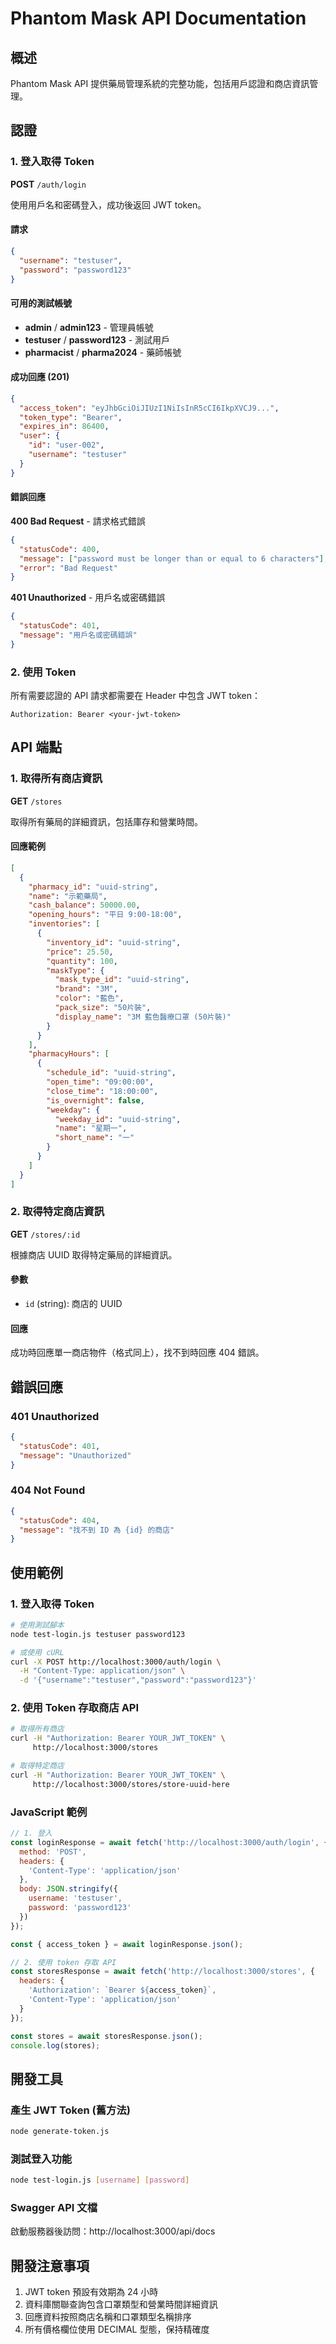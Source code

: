 # Phantom Mask API Documentation

## 概述

Phantom Mask API 提供藥局管理系統的完整功能，包括用戶認證和商店資訊管理。

## 認證

### 1. 登入取得 Token

**POST** `/auth/login`

使用用戶名和密碼登入，成功後返回 JWT token。

#### 請求

```json
{
  "username": "testuser",
  "password": "password123"
}
```

#### 可用的測試帳號

- **admin** / **admin123** - 管理員帳號
- **testuser** / **password123** - 測試用戶
- **pharmacist** / **pharma2024** - 藥師帳號

#### 成功回應 (201)

```json
{
  "access_token": "eyJhbGciOiJIUzI1NiIsInR5cCI6IkpXVCJ9...",
  "token_type": "Bearer",
  "expires_in": 86400,
  "user": {
    "id": "user-002",
    "username": "testuser"
  }
}
```

#### 錯誤回應

**400 Bad Request** - 請求格式錯誤
```json
{
  "statusCode": 400,
  "message": ["password must be longer than or equal to 6 characters"],
  "error": "Bad Request"
}
```

**401 Unauthorized** - 用戶名或密碼錯誤
```json
{
  "statusCode": 401,
  "message": "用戶名或密碼錯誤"
}
```

### 2. 使用 Token

所有需要認證的 API 請求都需要在 Header 中包含 JWT token：

```
Authorization: Bearer <your-jwt-token>
```

## API 端點

### 1. 取得所有商店資訊

**GET** `/stores`

取得所有藥局的詳細資訊，包括庫存和營業時間。

#### 回應範例

```json
[
  {
    "pharmacy_id": "uuid-string",
    "name": "示範藥局",
    "cash_balance": 50000.00,
    "opening_hours": "平日 9:00-18:00",
    "inventories": [
      {
        "inventory_id": "uuid-string",
        "price": 25.50,
        "quantity": 100,
        "maskType": {
          "mask_type_id": "uuid-string",
          "brand": "3M",
          "color": "藍色",
          "pack_size": "50片裝",
          "display_name": "3M 藍色醫療口罩 (50片裝)"
        }
      }
    ],
    "pharmacyHours": [
      {
        "schedule_id": "uuid-string",
        "open_time": "09:00:00",
        "close_time": "18:00:00",
        "is_overnight": false,
        "weekday": {
          "weekday_id": "uuid-string",
          "name": "星期一",
          "short_name": "一"
        }
      }
    ]
  }
]
```

### 2. 取得特定商店資訊

**GET** `/stores/:id`

根據商店 UUID 取得特定藥局的詳細資訊。

#### 參數

- `id` (string): 商店的 UUID

#### 回應

成功時回應單一商店物件（格式同上），找不到時回應 404 錯誤。

## 錯誤回應

### 401 Unauthorized
```json
{
  "statusCode": 401,
  "message": "Unauthorized"
}
```

### 404 Not Found
```json
{
  "statusCode": 404,
  "message": "找不到 ID 為 {id} 的商店"
}
```

## 使用範例

### 1. 登入取得 Token

```bash
# 使用測試腳本
node test-login.js testuser password123

# 或使用 cURL
curl -X POST http://localhost:3000/auth/login \
  -H "Content-Type: application/json" \
  -d '{"username":"testuser","password":"password123"}'
```

### 2. 使用 Token 存取商店 API

```bash
# 取得所有商店
curl -H "Authorization: Bearer YOUR_JWT_TOKEN" \
     http://localhost:3000/stores

# 取得特定商店
curl -H "Authorization: Bearer YOUR_JWT_TOKEN" \
     http://localhost:3000/stores/store-uuid-here
```

### JavaScript 範例

```javascript
// 1. 登入
const loginResponse = await fetch('http://localhost:3000/auth/login', {
  method: 'POST',
  headers: {
    'Content-Type': 'application/json'
  },
  body: JSON.stringify({
    username: 'testuser',
    password: 'password123'
  })
});

const { access_token } = await loginResponse.json();

// 2. 使用 token 存取 API
const storesResponse = await fetch('http://localhost:3000/stores', {
  headers: {
    'Authorization': `Bearer ${access_token}`,
    'Content-Type': 'application/json'
  }
});

const stores = await storesResponse.json();
console.log(stores);
```

## 開發工具

### 產生 JWT Token (舊方法)
```bash
node generate-token.js
```

### 測試登入功能
```bash
node test-login.js [username] [password]
```

### Swagger API 文檔
啟動服務器後訪問：http://localhost:3000/api/docs

## 開發注意事項

1. JWT token 預設有效期為 24 小時
2. 資料庫關聯查詢包含口罩類型和營業時間詳細資訊
3. 回應資料按照商店名稱和口罩類型名稱排序
4. 所有價格欄位使用 DECIMAL 型態，保持精確度